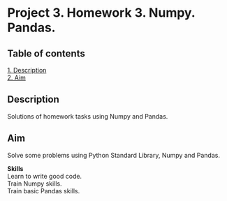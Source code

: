 # Project 3. Homework 3. Numpy. Pandas.

## Table of contents
[1. Description](https://github.com/ekaterinatao/Tutorial_projects/tree/main/project_3/README.md#Description)  
[2. Aim](https://github.com/ekaterinatao/Tutorial_projects/tree/main/project_3/README.md#Aim)

## Description
Solutions of homework tasks using Numpy and Pandas.

## Aim
Solve some problems using Python Standard Library, Numpy and Pandas.

**Skills**  
Learn to write good code.  
Train Numpy skills.  
Train basic Pandas skills.  